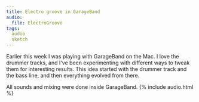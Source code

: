 ```yaml
---
title: Electro groove in GarageBand
audio:
  file: ElectroGroove
tags:
  audio
  sketch
---
```


Earlier this week I was playing with GarageBand on the Mac. I love the drummer tracks, and I've been experimenting with different ways to tweak them for interesting results. This idea started with the drummer track and the bass line, and then everything evolved from there.

All sounds and mixing were done inside GarageBand.
{% include audio.html %}